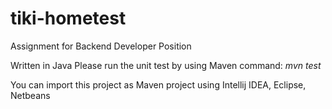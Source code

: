 # tiki-hometest
Assignment for Backend Developer Position

Written in Java
Please run the unit test by using Maven command: *mvn test*


You can import this project as Maven project using Intellij IDEA, Eclipse, Netbeans
